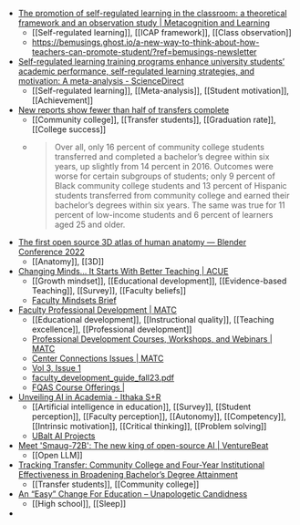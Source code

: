 - [The promotion of self-regulated learning in the classroom: a theoretical framework and an observation study | Metacognition and Learning](https://link.springer.com/article/10.1007/s11409-024-09374-1)
	- [[Self-regulated learning]], [[ICAP framework]], [[Class observation]]
	- https://bemusings.ghost.io/a-new-way-to-think-about-how-teachers-can-promote-student/?ref=bemusings-newsletter
- [Self-regulated learning training programs enhance university students’ academic performance, self-regulated learning strategies, and motivation: A meta-analysis - ScienceDirect](https://www.sciencedirect.com/science/article/abs/pii/S0361476X21000357?casa_token=ABFKc3IFE5kAAAAA%3ALkRzQJwwdUsnikH8ZpAdYVrR0Icr0csUg_G7EfqV3nzUgPggfb-GN_RIuePHQi3wZb3A-Lz-9w&ref=bemusings.ghost.io)
	- [[Self-regulated learning]], [[Meta-analysis]], [[Student motivation]], [[Achievement]]
- [New reports show fewer than half of transfers complete](https://www.insidehighered.com/news/institutions/community-colleges/2024/02/07/new-reports-show-fewer-half-transfers-complete?mc_cid=0d53e668d0)
	- [[Community college]], [[Transfer students]], [[Graduation rate]], [[College success]]
	- >Over all, only 16 percent of community college students transferred and completed a bachelor’s degree within six years, up slightly from 14 percent in 2016. Outcomes were worse for certain subgroups of students; only 9 percent of Black community college students and 13 percent of Hispanic students transferred from community college and earned their bachelor’s degrees within six years. The same was true for 11 percent of low-income students and 6 percent of learners aged 25 and older.
- [The first open source 3D atlas of human anatomy — Blender Conference 2022](https://conference.blender.org/2022/presentations/1365/)
	- [[Anatomy]], [[3D]]
- [Changing Minds… It Starts With Better Teaching | ACUE](https://acue.org/blog/changing-mindset-starts-with-better-teaching/)
	- [[Growth mindset]], [[Educational development]], [[Evidence-based Teaching]], [[Survey]], [[Faculty beliefs]]
	- [Faculty Mindsets Brief](https://acue.org/mindsetsbrief/)
- [Faculty Professional Development | MATC](https://www.matc.edu/who-we-are/offices/center-for-teaching-excellence/faculty-professional-development/index.html)
	- [[Educational development]], [[Instructional quality]], [[Teaching excellence]], [[Professional development]]
	- [Professional Development Courses, Workshops, and Webinars | MATC](https://www.matc.edu/who-we-are/offices/center-for-teaching-excellence/faculty-professional-development/professional-development-courses-workshops-and-webinars.html)
	- [Center Connections Issues | MATC](https://www.matc.edu/who-we-are/offices/center-for-teaching-excellence/faculty-professional-development/issues-of-the-center-connections.html)
	- [Vol 3, Issue 1](https://publicate.it/p/RZsXvwpxOmql370782)
	- [faculty_development_guide_fall23.pdf](https://www.matc.edu/who-we-are/offices/center-for-teaching-excellence/faculty-professional-development/fqas/faculty_development_guide_fall23.pdf)
	- [FQAS Course Offerings |](https://mywtcs.wtcsystem.edu/educational-services/fqas/fqas-course-offerings/)
- [Unveiling AI in Academia - Ithaka S+R](https://sr.ithaka.org/blog/unveiling-ai-in-academia/)
	- [[Artificial intelligence in education]], [[Survey]], [[Student perception]], [[Faculty perception]], [[Autonomy]], [[Competency]], [[Intrinsic motivation]], [[Critical thinking]], [[Problem solving]]
	- [UBalt AI Projects](https://library.ubalt.edu/celtt/emerging-learning-tech/artificial-intelligence/ubalt-ai-projects.cfm)
- [Meet 'Smaug-72B': The new king of open-source AI | VentureBeat](https://venturebeat.com/ai/meet-smaug-72b-the-new-king-of-open-source-ai/)
	- [[Open LLM]]
- [Tracking Transfer: Community College and Four-Year Institutional Effectiveness in Broadening Bachelor’s Degree Attainment](https://ccrc.tc.columbia.edu/publications/Tracking-Transfer-Community-College-and-Four-Year-Institutional-Effectiveness-in-Broadening-Bachelors-Degree-Attainment.html)
	- [[Transfer students]], [[Community college]]
- [An “Easy” Change For Education – Unapologetic Candidness](https://unapologetic-candidness.com/2024/02/07/an-easy-change-for-education/)
	- [[High school]], [[Sleep]]
-